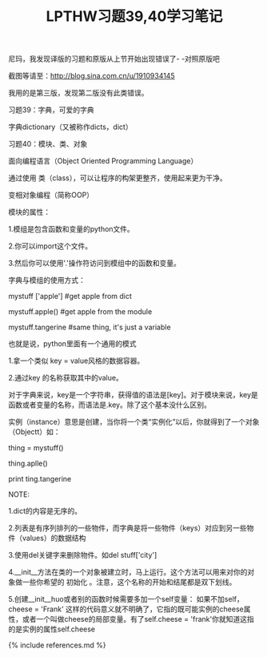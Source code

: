 ﻿---
layout: post
title: LPTHW习题39,40学习笔记
category: 笔记
---
尼玛，我发现译版的习题和原版从上节开始出现错误了- -对照原版吧

截图等请至：http://blog.sina.com.cn/u/1910934145

我用的是第三版，发现第二版没有此类错误。

习题39：字典，可爱的字典

字典dictionary（又被称作dicts，dict）

习题40：模块、类、对象

面向编程语言（Object Oriented Programming Language）

通过使用 类（class），可以让程序的构架更整齐，使用起来更为干净。

变相对象编程（简称OOP）

模块的属性：

1.模组是包含函数和变量的python文件。

2.你可以import这个文件。

3.然后你可以使用'.'操作符访问到模组中的函数和变量。

字典与模组的使用方式：

mystuff ['apple'] #get apple from dict

mystuff.apple() #get apple from the module

mystuff.tangerine #same thing, it's just a variable

也就是说，python里面有一个通用的模式

1.拿一个类似 key = value风格的数据容器。

2.通过key 的名称获取其中的value。

对于字典来说，key是一个字符串，获得值的语法是[key]。对于模块来说，key是函数或者变量的名称，而语法是.key。除了这个基本没什么区别。

实例（instance）意思是创建，当你将一个类“实例化”以后，你就得到了一个对象（Objectt）如：

thing = mystuff()

thing.aplle()

print ting.tangerine


NOTE:

1.dict的内容是无序的。

2.列表是有序列排列的一些物件，而字典是将一些物件（keys）对应到另一些物件（values）的数据结构

3.使用del关键字来删除物件。如del stuff['city']

4.__init__方法在类的一个对象被建立时，马上运行。这个方法可以用来对你的对象做一些你希望的 初始化 。注意，这个名称的开始和结尾都是双下划线。

5.创建__init__huo或者别的函数时候需要多加一个self变量：
如果不加self，cheese = 'Frank' 这样的代码意义就不明确了，它指的既可能实例的cheese属性，或者一个叫做cheese的局部变量。有了self.cheese = 'frank'你就知道这指的是实例的属性self.cheese




{% include references.md %}
